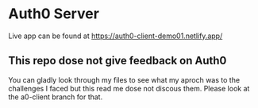 # Auth0 Server

Live app can be found at https://auth0-client-demo01.netlify.app/

## This repo dose not give feedback on Auth0

You can gladly look through my files to see what my aproch was to the challenges I faced but this read me dose not discous them. Please look at the a0-client branch for that.
